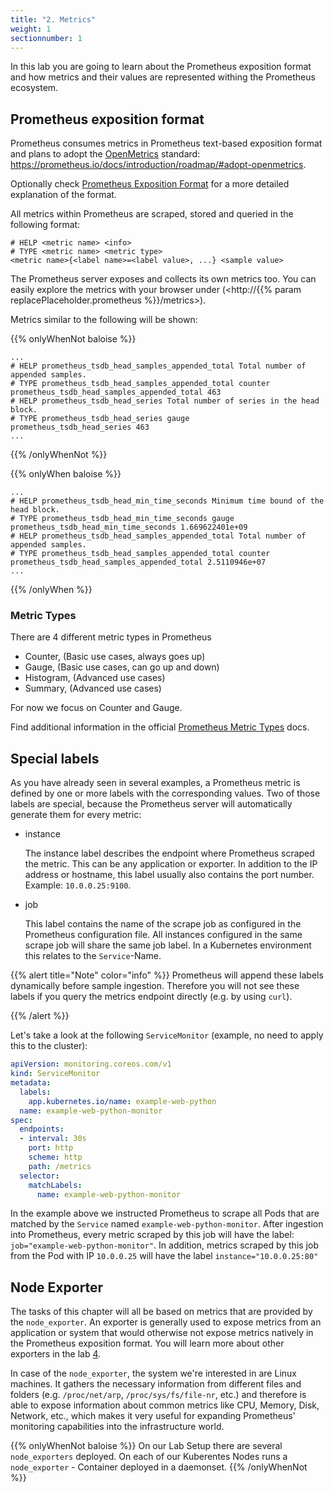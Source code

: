 ```yaml
---
title: "2. Metrics"
weight: 1
sectionnumber: 1
---
```



In this lab you are going to learn about the Prometheus exposition format and how metrics and their values are represented withing the Prometheus ecosystem.

## Prometheus exposition format

Prometheus consumes metrics in Prometheus text-based exposition format and plans to adopt the [OpenMetrics](https://openmetrics.io/) standard: <https://prometheus.io/docs/introduction/roadmap/#adopt-openmetrics>.

Optionally check [Prometheus Exposition Format](https://prometheus.io/docs/instrumenting/exposition_formats/) for a more detailed explanation of the format.

All metrics within Prometheus are scraped, stored and queried in the following format:
```promql
# HELP <metric name> <info>
# TYPE <metric name> <metric type>
<metric name>{<label name>=<label value>, ...} <sample value>
```

The Prometheus server exposes and collects its own metrics too. You can easily explore the metrics with your browser under (<http://{{% param replacePlaceholder.prometheus %}}/metrics>).

Metrics similar to the following will be shown:

{{% onlyWhenNot baloise %}}
```promql
...
# HELP prometheus_tsdb_head_samples_appended_total Total number of appended samples.
# TYPE prometheus_tsdb_head_samples_appended_total counter
prometheus_tsdb_head_samples_appended_total 463
# HELP prometheus_tsdb_head_series Total number of series in the head block.
# TYPE prometheus_tsdb_head_series gauge
prometheus_tsdb_head_series 463
...
```
{{% /onlyWhenNot %}}

{{% onlyWhen baloise %}}
```promql
...
# HELP prometheus_tsdb_head_min_time_seconds Minimum time bound of the head block.
# TYPE prometheus_tsdb_head_min_time_seconds gauge
prometheus_tsdb_head_min_time_seconds 1.669622401e+09
# HELP prometheus_tsdb_head_samples_appended_total Total number of appended samples.
# TYPE prometheus_tsdb_head_samples_appended_total counter
prometheus_tsdb_head_samples_appended_total 2.5110946e+07
...
```
{{% /onlyWhen %}}


### Metric Types


There are 4 different metric types in Prometheus

* Counter, (Basic use cases, always goes up)
* Gauge, (Basic use cases, can go up and down)
* Histogram, (Advanced use cases)
* Summary, (Advanced use cases)

For now we focus on Counter and Gauge.

Find additional information in the official [Prometheus Metric Types](https://prometheus.io/docs/concepts/metric_types/) docs.

## Special labels

As you have already seen in several examples, a Prometheus metric is defined by one or more labels with the corresponding values. Two of those labels are special, because the Prometheus server will automatically generate them for every metric:


* instance

     The instance label describes the endpoint where Prometheus scraped the metric. This can be any application or exporter. In addition to the IP address or hostname, this label usually also contains the port number. Example: `10.0.0.25:9100`.

* job

     This label contains the name of the scrape job as configured in the Prometheus configuration file. All instances configured in the same scrape job will share the same job label. In a Kubernetes environment this relates to the `Service`-Name.


{{% alert title="Note" color="info" %}}
Prometheus will append these labels dynamically before sample ingestion. Therefore you will not see these labels if you query the metrics endpoint directly (e.g. by using `curl`).

{{% /alert %}}

Let's take a look at the following `ServiceMonitor` (example, no need to apply this to the cluster):

```yaml
apiVersion: monitoring.coreos.com/v1
kind: ServiceMonitor
metadata:
  labels:
    app.kubernetes.io/name: example-web-python
  name: example-web-python-monitor
spec:
  endpoints:
  - interval: 30s
    port: http
    scheme: http
    path: /metrics
  selector:
    matchLabels:
      name: example-web-python-monitor
```

In the example above we instructed Prometheus to scrape all Pods that are matched by the `Service` named `example-web-python-monitor`. After ingestion into Prometheus, every metric scraped by this job will have the label: `job="example-web-python-monitor"`. In addition, metrics scraped by this job from the Pod with IP `10.0.0.25` will have the label `instance="10.0.0.25:80"`

## Node Exporter

The tasks of this chapter will all be based on metrics that are provided by the `node_exporter`. An exporter is generally used to expose metrics from an application or system that would otherwise not expose metrics natively in the Prometheus exposition format. You will learn more about other exporters in the lab [4](/docs/04/).

In case of the `node_exporter`, the system we're interested in are Linux machines. It gathers the necessary information from different files and folders (e.g. `/proc/net/arp`, `/proc/sys/fs/file-nr`, etc.) and therefore is able to expose information about common metrics like CPU, Memory, Disk, Network, etc., which makes it very useful for expanding Prometheus' monitoring capabilities into the infrastructure world.

{{% onlyWhenNot baloise %}}
On our Lab Setup there are several `node_exporters` deployed. On each of our Kuberentes Nodes runs a `node_exporter` - Container deployed in a daemonset.
{{% /onlyWhenNot %}}
